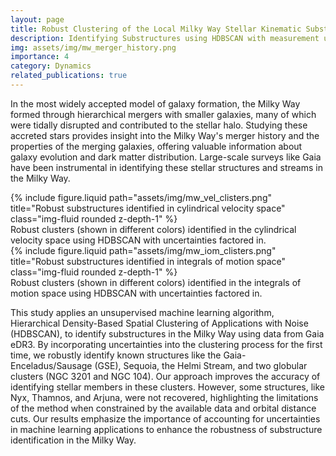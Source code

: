 ```yaml
---
layout: page
title: Robust Clustering of the Local Milky Way Stellar Kinematic Substructures with Gaia eDR3
description: Identifying Substructures using HDBSCAN with measurement uncertainties factored in
img: assets/img/mw_merger_history.png
importance: 4
category: Dynamics
related_publications: true
---
```


In the most widely accepted model of galaxy formation, the Milky Way formed through hierarchical mergers with smaller galaxies, many of which were tidally disrupted and contributed to the stellar halo. 
Studying these accreted stars provides insight into the Milky Way's merger history and the properties of the merging galaxies, offering valuable information about galaxy evolution and dark matter distribution. 
Large-scale surveys like Gaia have been instrumental in identifying these stellar structures and streams in the Milky Way.


<div class="row">
    <div class="col-sm mt-3 mt-md-0">
        {% include figure.liquid path="assets/img/mw_vel_clisters.png" title="Robust substructures identified in cylindrical velocity space" class="img-fluid rounded z-depth-1" %}
    </div>
</div>
<div class="caption">
    Robust clusters (shown in different colors) identified in the cylindrical velocity space using HDBSCAN with uncertainties factored in.
</div>

<div class="row">
    <div class="col-sm mt-3 mt-md-0">
        {% include figure.liquid path="assets/img/mw_iom_clisters.png" title="Robust substructures identified in integrals of motion space" class="img-fluid rounded z-depth-1" %}
    </div>
</div>
<div class="caption">
    Robust clusters (shown in different colors) identified in the integrals of motion space using HDBSCAN with uncertainties factored in.
</div>

This study applies an unsupervised machine learning algorithm, Hierarchical Density-Based Spatial Clustering of Applications with Noise (HDBSCAN), to identify substructures in the Milky Way using data from Gaia eDR3. 
By incorporating uncertainties into the clustering process for the first time, we robustly identify known structures like the Gaia-Enceladus/Sausage (GSE), Sequoia, the Helmi Stream, and two globular clusters (NGC 3201 and NGC 104). 
Our approach improves the accuracy of identifying stellar members in these clusters. 
However, some structures, like Nyx, Thamnos, and Arjuna, were not recovered, highlighting the limitations of the method when constrained by the available data and orbital distance cuts. 
Our results emphasize the importance of accounting for uncertainties in machine learning applications to enhance the robustness of substructure identification in the Milky Way.




